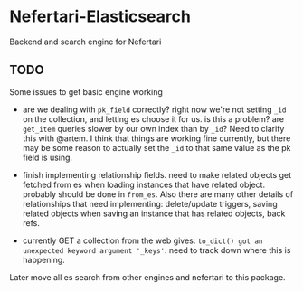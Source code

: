 # Nefertari-Elasticsearch

Backend and search engine for Nefertari

## TODO

Some issues to get basic engine working

- are we dealing with `pk_field` correctly? right now we're not
  setting `_id` on the collection, and letting es choose it for us. is
  this a problem? are `get_item` queries slower by our own index than
  by `_id`? Need to clarify this with @artem. I think that things are
  working fine currently, but there may be some reason to actually set
  the `_id` to that same value as the pk field is using.

- finish implementing relationship fields. need to make related
  objects get fetched from es when loading instances that have
  related object. probably should be done in `from_es`. Also there are
  many other details of relationships that need implementing:
  delete/update triggers, saving related objects when saving an
  instance that has related objects, back refs.

- currently GET a collection from the web gives: `to_dict() got
  an unexpected keyword argument '_keys'`. need to track down where this
  is happening.

Later move all es search from other engines and nefertari to this package.
